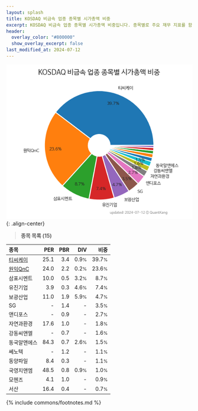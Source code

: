 ```yaml
---
layout: splash
title: KOSDAQ 비금속 업종 종목별 시가총액 비중
excerpt: KOSDAQ 비금속 업종 종목별 시가총액 비중입니다. 종목별로 주요 재무 지표를 함께 표시합니다.
header:
  overlay_color: "#800000"
  show_overlay_excerpt: false
last_modified_at: 2024-07-12
---
```



![KOSDAQ 비금속 업종 종목별 시가총액 비중](/stats/sector/images/kosdaq_업종_비금속_종목.png){: .align-center}


> **종목 목록 (15)**<a id="list"></a>

| **종목** | **PER** | **PBR** | **DIV** | **비중** |
| :------- | ------: | ------: | ------: | -------: |
| [티씨케이](/064760/) | 25.1 | 3.4 | 0.9<small>%</small> | 39.7<small>%</small> |
| [원익QnC](/074600/) | 24.0 | 2.2 | 0.2<small>%</small> | 23.6<small>%</small> |
| 삼표시멘트 | 10.0 | 0.5 | 3.2<small>%</small> | 8.7<small>%</small> |
| 유진기업 | 3.9 | 0.3 | 4.6<small>%</small> | 7.4<small>%</small> |
| 보광산업 | 11.0 | 1.9 | 5.9<small>%</small> | 4.7<small>%</small> |
| SG | - | 1.4 | - | 3.5<small>%</small> |
| 앤디포스 | - | 0.9 | - | 2.7<small>%</small> |
| 자연과환경 | 17.6 | 1.0 | - | 1.8<small>%</small> |
| 강동씨앤엘 | - | 0.7 | - | 1.6<small>%</small> |
| 동국알앤에스 | 84.3 | 0.7 | 2.6<small>%</small> | 1.5<small>%</small> |
| 쎄노텍 | - | 1.2 | - | 1.1<small>%</small> |
| 동양파일 | 8.4 | 0.3 | - | 1.1<small>%</small> |
| 국영지앤엠 | 48.5 | 0.8 | 0.9<small>%</small> | 1.0<small>%</small> |
| 모헨즈 | 4.1 | 1.0 | - | 0.9<small>%</small> |
| 서산 | 16.4 | 0.4 | - | 0.7<small>%</small> |

{% include commons/footnotes.md %}